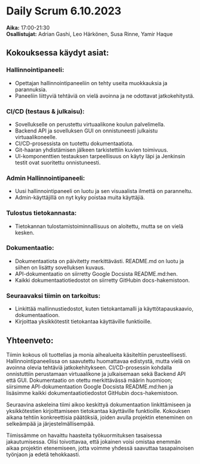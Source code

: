 # Daily Scrum 6.10.2023

**Aika:** 17:00-21:30  
**Osallistujat:** Adrian Gashi, Leo Härkönen, Susa Rinne, Yamir Haque

## Kokouksessa käydyt asiat:

### Hallinnointipaneeli:
- Opettajan hallinnointipaneeliin on tehty useita muokkauksia ja parannuksia.
- Paneeliin liittyviä tehtäviä on vielä avoinna ja ne odottavat jatkokehitystä.

### CI/CD (testaus & julkaisu):
- Sovellukselle on perustettu virtuaalikone koulun palvelimella.
- Backend API ja sovelluksen GUI on onnistuneesti julkaistu virtuaalikoneelle.
- CI/CD-prosessista on tuotettu dokumentaatiota.
- Git-haaran yhdistämisen jälkeen tarkistettiin kuvien toimivuus.
- UI-komponenttien testauksen tarpeellisuus on käyty läpi ja Jenkinsin testit ovat suoritettu onnistuneesti.

### Admin Hallinnointipaneeli:
- Uusi hallinnointipaneeli on luotu ja sen visuaalista ilmettä on paranneltu.
- Admin-käyttäjillä on nyt kyky poistaa muita käyttäjiä.

### Tulostus tietokannasta:
- Tietokannan tulostamistoiminnallisuus on aloitettu, mutta se on vielä kesken.

### Dokumentaatio:
- Dokumentaatiota on päivitetty merkittävästi. README.md on luotu ja siihen on lisätty sovelluksen kuvaus.
- API-dokumentaatio on siirretty Google Docsista README.md:hen.
- Kaikki dokumentaatiotiedostot on siirretty GitHubin docs-hakemistoon.

### Seuraavaksi tiimin on tarkoitus:
- Linkittää mallinnustiedostot, kuten tietokantamalli ja käyttötapauskaavio, dokumentaatioon.
- Kirjoittaa yksikkötestit tietokantaa käyttäville funktioille.

## Yhteenveto:

Tiimin kokous oli tuottelias ja monia aihealueita käsiteltiin perusteellisesti. Hallinnointipaneelissa on saavutettu huomattavaa edistystä, mutta vielä on avoinna olevia tehtäviä jatkokehitykseen. CI/CD-prosessin kohdalla onnistuttiin perustamaan virtuaalikone ja julkaisemaan sekä Backend API että GUI. Dokumentaatio on otettu merkittävässä määrin huomioon; siirsimme API-dokumentaation Google Docsista README.md:hen ja lisäsimme kaikki dokumentaatiotiedostot GitHubin docs-hakemistoon.

Seuraavina askeleina tiimi aikoo keskittyä dokumentaation linkittämiseen ja yksikkötestien kirjoittamiseen tietokantaa käyttäville funktioille. Kokouksen aikana tehtiin konkreettisia päätöksiä, joiden avulla projektin eteneminen on selkeämpää ja järjestelmällisempää.

Tiimissämme on havaittu haasteita työkuormituksen tasaisessa jakautumisessa. Olisi toivottavaa, että jokainen voisi omistaa enemmän aikaa projektin etenemiseen, jotta voimme yhdessä saavuttaa tasapainoisen työnjaon ja edetä tehokkaasti.

